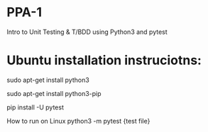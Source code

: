 # PPA-1
 Intro to Unit Testing & T/BDD using Python3 and pytest



# Ubuntu installation instruciotns:

sudo apt-get install python3

sudo apt-get install python3-pip

pip install -U pytest

How to run on Linux python3 -m pytest {test file}
